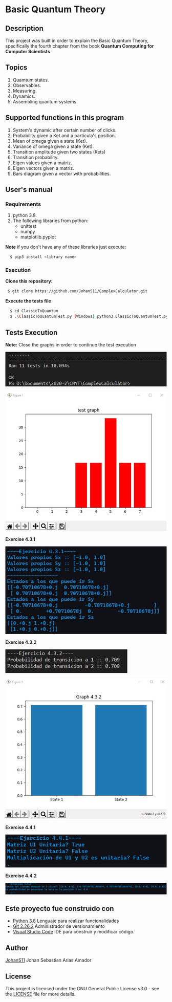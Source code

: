 ﻿# Basic Quantum Theory
 
 ## Description

  This project was built in order to explain the Basic Quantum Theory, 
  specifically the fourth chapter from the book **Quantum Computing for Computer Scientists**
   

## Topics

1. Quamtum states.
2. Observables.
3. Measuring.
4. Dynamics.
5. Assembling quantum systems.

## Supported functions in this program

1. System's dynamic after certain number of clicks.
2. Probability given a Ket and a particula's position.
3. Mean of omega given a state (Ket).
4. Variance of omega given a state (Ket).
5. Transition amplitude given two states (Kets)
6. Transition probability.
7. Eigen values given a matriz.
8. Eigen vectors given a matriz.
9. Bars diagram given a vector with probabilities.


## User's manual

  ### Requirements
  
 1. python 3.8.
 2. The following libraries from python:
     * unittest
     * numpy
     * matplotlib.pyplot
   
**Note** if you don't have any of these libraries just execute:
```sh
  $ pip3 install <library name> 
```

  ### Execution
    
  **Clone this repository**:
 
 ```sh
  $ git clone https://github.com/JohanS11/ComplexCalculator.git
```
  **Execute the tests file**
 
```sh
  $ cd ClassicToQuantum 
  $ .\ClassicToQuantumTest.py (Windows) python3 ClassicToQuantumTest.py (Linux/Mac)
```
  
## Tests Execution

  **Note:** Close the graphs in order to continue the test execution
  
   ![pruebas1](img/gtest.jpg)
   
   ![g](img/testgp.jpg)
   
  
 **Exercise 4.3.1**
 
  ![pruebas2](img/431.jpg)
 
 **Exercise 4.3.2**
 
  ![pruebas2](img/432.jpg)
  
  ![pruebas2](img/432g.jpg)
  
 
  **Exercise 4.4.1**
 
  ![pruebas2](img/441.jpg)
  
  **Exercise 4.4.2**
 
  ![pruebas2](img/442.jpg)
  

  ## Este proyecto fue construido con
  
   * [Python 3.8](https://www.python.org) Lenguaje para realizar funcionalidades
   * [Git 2.26.2](https://git-scm.com) Administrador de versionamiento
   * [Visual Studio Code](https://code.visualstudio.com) IDE para construir y modificar código.
  
  ## Author
  
   [JohanS11](https://github.com/JohanS11) Johan Sebastian Arias Amador
   
  ## License 
  
  This project is licensed under the GNU General Public License v3.0 - see the [LICENSE](https://github.com/JohanS11/ComplexCalculator/blob/master/LICENSE) file for more details.
